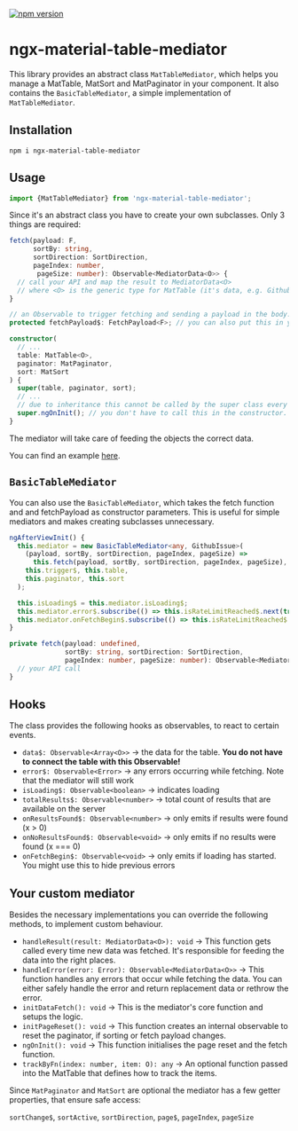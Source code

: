 [![npm version](https://badge.fury.io/js/ngx-material-table-mediator.svg)](https://badge.fury.io/js/ngx-material-table-mediator)

# ngx-material-table-mediator

This library provides an abstract class `MatTableMediator`,
which helps you manage a MatTable, MatSort and MatPaginator in your component.
It also contains the `BasicTableMediator`, a simple implementation of `MatTableMediator`.

## Installation

```
npm i ngx-material-table-mediator
```

## Usage

```typescript
import {MatTableMediator} from 'ngx-material-table-mediator';
```

Since it's an abstract class you have to create your own subclasses. Only 3 things are required:

```typescript
fetch(payload: F,
      sortBy: string, 
      sortDirection: SortDirection,
      pageIndex: number,
       pageSize: number): Observable<MediatorData<O>> {
  // call your API and map the result to MediatorData<O>
  // where <O> is the generic type for MatTable (it's data, e.g. GithubIssue, not Array<GithubIssue> !)
}
```

```typescript
// an Observable to trigger fetching and sending a payload in the body.
protected fetchPayload$: FetchPayload<F>; // you can also put this in your constructor!
```

```typescript
constructor( 
  // ...
  table: MatTable<O>,
  paginator: MatPaginator,
  sort: MatSort
) {
  super(table, paginator, sort);
  // ...
  // due to inheritance this cannot be called by the super class every time
  super.ngOnInit(); // you don't have to call this in the constructor. It depends on your use case.
}
```

The mediator will take care of feeding the objects the correct data.

You can find an example [here](https://github.com/JanMalch/ngx-material-table-mediator/blob/master/src/app/app.component.ts).

## `BasicTableMediator`

You can also use the `BasicTableMediator`, which takes the fetch function and and fetchPayload as constructor parameters.
This is useful for simple mediators and makes creating subclasses unnecessary.

```typescript
ngAfterViewInit() {
  this.mediator = new BasicTableMediator<any, GithubIssue>(
    (payload, sortBy, sortDirection, pageIndex, pageSize) =>
      this.fetch(payload, sortBy, sortDirection, pageIndex, pageSize),
    this.trigger$, this.table,
    this.paginator, this.sort
  );

  this.isLoading$ = this.mediator.isLoading$;
  this.mediator.error$.subscribe(() => this.isRateLimitReached$.next(true));
  this.mediator.onFetchBegin$.subscribe(() => this.isRateLimitReached$.next(false));
}

private fetch(payload: undefined,
              sortBy: string, sortDirection: SortDirection,
              pageIndex: number, pageSize: number): Observable<MediatorData<GithubIssue>> {
  // your API call
}
```

## Hooks

The class provides the following hooks as observables, to react to certain events.

- `data$: Observable<Array<O>>` → the data for the table. **You do not have to connect the table with this Observable!**
- `error$: Observable<Error>` → any errors occurring while fetching. Note that the mediator will still work
- `isLoading$: Observable<boolean>` → indicates loading
- `totalResults$: Observable<number>` → total count of results that are available on the server
- `onResultsFound$: Observable<number>` → only emits if results were found (x > 0)
- `onNoResultsFound$: Observable<void>` → only emits if no results were found (x === 0)
- `onFetchBegin$: Observable<void>` → only emits if loading has started. You might use this to hide previous errors

## Your custom mediator

Besides the necessary implementations you can override the following methods, to implement custom behaviour.

- `handleResult(result: MediatorData<O>): void` → This function gets called every time new data was fetched.
                                                   It's responsible for feeding the data into the right places.
- `handleError(error: Error): Observable<MediatorData<O>>` → This function handles any errors that occur while fetching the data.
                   You can either safely handle the error and return replacement data or rethrow the error.
- `initDataFetch(): void` → This is the mediator's core function and setups the logic.
- `initPageReset(): void` → This function creates an internal observable to reset the paginator, if sorting or fetch payload changes.
- `ngOnInit(): void` → This function initialises the page reset and the fetch function.
- `trackByFn(index: number, item: O): any` → An optional function passed into the MatTable that defines how to track the items.

Since `MatPaginator` and `MatSort` are optional the mediator has a few getter properties, that ensure safe access:

`sortChange$`, `sortActive`, `sortDirection`, `page$`, `pageIndex`, `pageSize`

